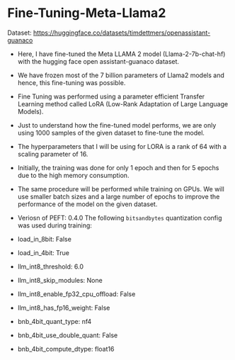 # Fine-Tuning-Meta-Llama2
Dataset: https://huggingface.co/datasets/timdettmers/openassistant-guanaco

- Here, I have fine-tuned the Meta LLAMA 2 model (Llama-2-7b-chat-hf) with the hugging face open assistant-guanaco dataset. 
- We have frozen most of the 7 billion parameters of Llama2 models and hence, this fine-tuning was possible. 
- Fine Tuning was performed using a parameter efficient Transfer Learning method called LoRA (Low-Rank Adaptation of Large Language Models).
- Just to understand how the fine-tuned model performs, we are only using 1000 samples of the given dataset to fine-tune the model.
- The hyperparameters that I will be using for LORA is a rank of 64 with a scaling parameter of 16.
- Initially, the training was done for only 1 epoch and then for 5 epochs due to the high memory consumption.
- The same procedure will be performed while training on GPUs. We will use smaller batch sizes and a large number of epochs to improve the performance of the model on the given dataset.

- Veriosn of PEFT: 0.4.0
The following `bitsandbytes` quantization config was used during training:
- load_in_8bit: False
- load_in_4bit: True
- llm_int8_threshold: 6.0
- llm_int8_skip_modules: None
- llm_int8_enable_fp32_cpu_offload: False
- llm_int8_has_fp16_weight: False
- bnb_4bit_quant_type: nf4
- bnb_4bit_use_double_quant: False
- bnb_4bit_compute_dtype: float16





